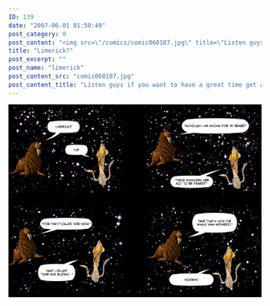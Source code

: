 ```yaml
---
ID: 139
date: "2007-06-01 01:50:49"
post_category: 0
post_content: "<img src=\"/comics/comic060107.jpg\" title=\"Listen guys if you want to have a great time get all your main damies together and write limericks!  If you go around in a circle you'll end up lots of hilarious non-sequiters and vague innuendos.  To those who helped bring this masterpiece to fruition: so long, and thanks for all the amphibrachs!\">/>"
title: "Limerick?"
post_excerpt: ""
post_name: "limerick"
post_content_src: "comic060107.jpg"
post_content_title: "Listen guys if you want to have a great time get all your main damies together and write limericks!  If you go around in a circle you'll end up lots of hilarious non-sequiters and vague innuendos.  To those who helped bring this masterpiece to fruition: so long, and thanks for all the amphibrachs!"
---
```



[![Listen guys if you want to have a great time get all your main damies together and write limericks!  If you go around in a circle you'll end up lots of hilarious non-sequiters and vague innuendos.  To those who helped bring this masterpiece to fruition: so long, and thanks for all the amphibrachs!](/comics-hi-res/comic060107.jpg)](/comics-hi-res/comic060107.jpg "Listen guys if you want to have a great time get all your main damies together and write limericks!  If you go around in a circle you'll end up lots of hilarious non-sequiters and vague innuendos.  To those who helped bring this masterpiece to fruition: so long, and thanks for all the amphibrachs!")

